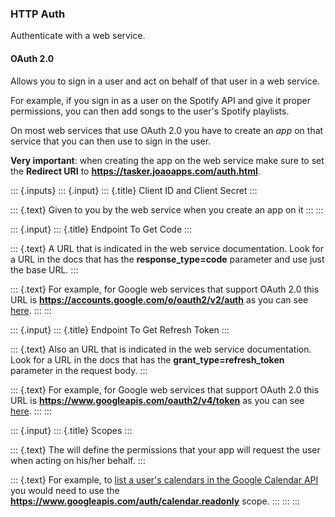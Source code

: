 ### HTTP Auth

Authenticate with a web service.

#### OAuth 2.0

Allows you to sign in a user and act on behalf of that user in a web
service.

For example, if you sign in as a user on the Spotify API and give it
proper permissions, you can then add songs to the user\'s Spotify
playlists.

On most web services that use OAuth 2.0 you have to create an *app* on
that service that you can then use to sign in the user.

**Very important**: when creating the app on the web service make sure
to set the **Redirect URI** to
**https://tasker.joaoapps.com/auth.html**.

::: {.inputs}
::: {.input}
::: {.title}
Client ID and Client Secret
:::

::: {.text}
Given to you by the web service when you create an app on it
:::
:::

::: {.input}
::: {.title}
Endpoint To Get Code
:::

::: {.text}
A URL that is indicated in the web service documentation. Look for a URL
in the docs that has the **response\_type=code** parameter and use just
the base URL.
:::

::: {.text}
For example, for Google web services that support OAuth 2.0 this URL is
**https://accounts.google.com/o/oauth2/v2/auth** as you can see
[here](https://developers.google.com/identity/protocols/OAuth2WebServer).
:::
:::

::: {.input}
::: {.title}
Endpoint To Get Refresh Token
:::

::: {.text}
Also an URL that is indicated in the web service documentation. Look for
a URL in the docs that has the **grant\_type=refresh\_token** parameter
in the request body.
:::

::: {.text}
For example, for Google web services that support OAuth 2.0 this URL is
**https://www.googleapis.com/oauth2/v4/token** as you can see
[here](https://developers.google.com/identity/protocols/OAuth2WebServer).
:::
:::

::: {.input}
::: {.title}
Scopes
:::

::: {.text}
The will define the permissions that your app will request the user when
acting on his/her behalf.
:::

::: {.text}
For example, to [list a user\'s calendars in the Google Calendar
API](https://developers.google.com/calendar/v3/reference/calendarList/list)
you would need to use the
**https://www.googleapis.com/auth/calendar.readonly** scope.
:::
:::
:::
